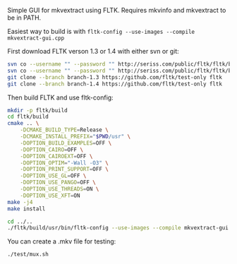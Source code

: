 Simple GUI for mkvextract using FLTK.
Requires mkvinfo and mkvextract to be in PATH.

Easiest way to build is with `fltk-config --use-images --compile mkvextract-gui.cpp`

First download FLTK verson 1.3 or 1.4 with either svn or git:
``` sh
svn co --username "" --password "" http://seriss.com/public/fltk/fltk/branches/branch-1.3/ fltk
svn co --username "" --password "" http://seriss.com/public/fltk/fltk/branches/branch-1.4/ fltk
git clone --branch branch-1.3 https://github.com/fltk/test-only fltk
git clone --branch branch-1.4 https://github.com/fltk/test-only fltk
```

Then build FLTK and use fltk-config:
``` sh
mkdir -p fltk/build
cd fltk/build
cmake .. \
	-DCMAKE_BUILD_TYPE=Release \
	-DCMAKE_INSTALL_PREFIX="$PWD/usr" \
	-DOPTION_BUILD_EXAMPLES=OFF \
	-DOPTION_CAIRO=OFF \
	-DOPTION_CAIROEXT=OFF \
	-DOPTION_OPTIM="-Wall -O3" \
	-DOPTION_PRINT_SUPPORT=OFF \
	-DOPTION_USE_GL=OFF \
	-DOPTION_USE_PANGO=OFF \
	-DOPTION_USE_THREADS=ON \
	-DOPTION_USE_XFT=ON
make -j4
make install

cd ../..
./fltk/build/usr/bin/fltk-config --use-images --compile mkvextract-gui.cpp
```

You can create a .mkv file for testing:
``` sh
./test/mux.sh
```

